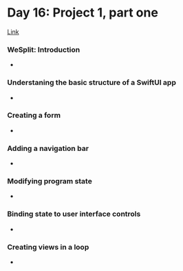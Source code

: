 # Day 16: Project 1, part one
[Link](https://www.hackingwithswift.com/100/swiftui/16)

### WeSplit: Introduction
* 

### Understaning the basic structure of a SwiftUI app
* 

### Creating a form
* 

### Adding a navigation bar
* 

### Modifying program state
* 

### Binding state to user interface controls
* 

### Creating views in a loop
* 